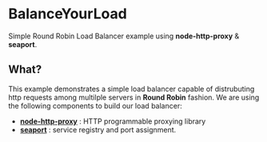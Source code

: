 # BalanceYourLoad
Simple Round Robin Load Balancer example using **node-http-proxy** & **seaport**.

What?
-----
This example demonstrates a simple load balancer capable of distrubuting http requests among multilple servers in **Round Robin** fashion. We are using the following components to build our load balancer:
- [**node-http-proxy**](https://github.com/nodejitsu/node-http-proxy) : HTTP programmable proxying library
- [**seaport**](https://github.com/substack/seaport) : service registry and port assignment.
